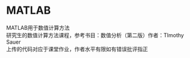 # MATLAB
MATLAB用于数值计算方法  
研究生的数值计算方法课程，参考书目：数值分析（第二版）作者：TImothy Sauer  
上传的代码对应于课堂作业，作者水平有限如有错误批评指正
